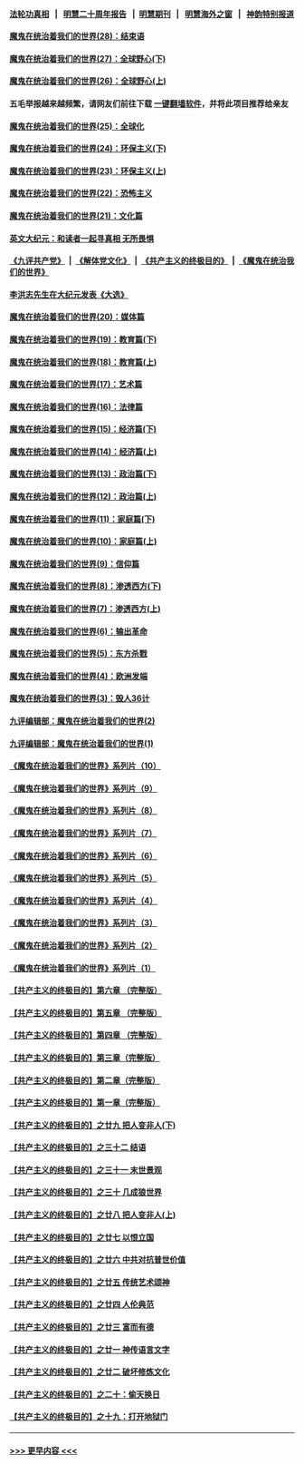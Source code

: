 #### [法轮功真相](https://github.com/gfw-breaker/truth/blob/master/README.md?t=0) &nbsp;&nbsp;|&nbsp;&nbsp; [明慧二十周年报告](https://github.com/gfw-breaker/mh-reports/blob/master/README.md?t=0) &nbsp;&nbsp;|&nbsp;&nbsp;[明慧期刊](https://github.com/gfw-breaker/mh-qikan) &nbsp;&nbsp;|&nbsp;&nbsp; [明慧海外之窗](https://github.com/gfw-breaker/mh-news/blob/master/README.md?t=0) &nbsp;&nbsp;|&nbsp;&nbsp; [神韵特别报道](https://github.com/gfw-breaker/mh-news/blob/master/shenyun.md?t=0)
#### [魔鬼在统治着我们的世界(28)：结束语](../pages/nsc422/n10936246.md?t=07171451) 
#### [魔鬼在统治着我们的世界(27)：全球野心(下)](../pages/nsc422/n10928319.md?t=07171451) 
#### [魔鬼在统治着我们的世界(26)：全球野心(上)](../pages/nsc422/n10900318.md?t=07171451) 
#### 五毛举报越来越频繁，请网友们前往下载 [一键翻墙软件](https://github.com/gfw-breaker/ssr-accounts)，并将此项目推荐给亲友
#### [魔鬼在统治着我们的世界(25)：全球化](../pages/nsc422/n10788205.md?t=07171451) 
#### [魔鬼在统治着我们的世界(24)：环保主义(下)](../pages/nsc422/n10695307.md?t=07171451) 
#### [魔鬼在统治着我们的世界(23)：环保主义(上)](../pages/nsc422/n10688613.md?t=07171451) 
#### [魔鬼在统治着我们的世界(22)：恐怖主义](../pages/nsc422/n10614727.md?t=07171451) 
#### [魔鬼在统治着我们的世界(21)：文化篇](../pages/nsc422/n10597706.md?t=07171451) 
#### [英文大纪元：和读者一起寻真相 无所畏惧](../pages/nsc422/n12542027.md?t=07171451) 
#### [《九评共产党》](https://github.com/begood0513/9ping.md/blob/master/README.md) &nbsp;|&nbsp; [《解体党文化》](../../../../jtdwh.md/blob/master/README.md)  &nbsp;|&nbsp; [《共产主义的终极目的》](../../../../gczydzjmd.md/blob/master/README.md) &nbsp;|&nbsp; [《魔鬼在统治我们的世界》](../../../../mgztzwmdsj.md/blob/master/README.md) 
#### [李洪志先生在大纪元发表《大选》](../pages/nsc422/n12534746.md?t=07171451) 
#### [魔鬼在统治着我们的世界(20)：媒体篇](../pages/nsc422/n10586579.md?t=07171451) 
#### [魔鬼在统治着我们的世界(19)：教育篇(下)](../pages/nsc422/n10564808.md?t=07171451) 
#### [魔鬼在统治着我们的世界(18)：教育篇(上)](../pages/nsc422/n10526970.md?t=07171451) 
#### [魔鬼在统治着我们的世界(17)：艺术篇](../pages/nsc422/n10499093.md?t=07171451) 
#### [魔鬼在统治着我们的世界(16)：法律篇](../pages/nsc422/n10485969.md?t=07171451) 
#### [魔鬼在统治着我们的世界(15)：经济篇(下)](../pages/nsc422/n10469975.md?t=07171451) 
#### [魔鬼在统治着我们的世界(14)：经济篇(上)](../pages/nsc422/n10457370.md?t=07171451) 
#### [魔鬼在统治着我们的世界(13)：政治篇(下)](../pages/nsc422/n10448270.md?t=07171451) 
#### [魔鬼在统治着我们的世界(12)：政治篇(上)](../pages/nsc422/n10444576.md?t=07171451) 
#### [魔鬼在统治着我们的世界(11)：家庭篇(下)](../pages/nsc422/n10440961.md?t=07171451) 
#### [魔鬼在统治着我们的世界(10)：家庭篇(上)](../pages/nsc422/n10435448.md?t=07171451) 
#### [魔鬼在统治着我们的世界(9)：信仰篇](../pages/nsc422/n10432159.md?t=07171451) 
#### [魔鬼在统治着我们的世界(8)：渗透西方(下)](../pages/nsc422/n10429603.md?t=07171451) 
#### [魔鬼在统治着我们的世界(7)：渗透西方(上)](../pages/nsc422/n10426013.md?t=07171451) 
#### [魔鬼在统治着我们的世界(6)：输出革命](../pages/nsc422/n10421536.md?t=07171451) 
#### [魔鬼在统治着我们的世界(5)：东方杀戮](../pages/nsc422/n10417707.md?t=07171451) 
#### [魔鬼在统治着我们的世界(4)：欧洲发端](../pages/nsc422/n10414890.md?t=07171451) 
#### [魔鬼在统治着我们的世界(3)：毁人36计](../pages/nsc422/n10411583.md?t=07171451) 
#### [九评编辑部：魔鬼在统治着我们的世界(2)](../pages/nsc422/n10410036.md?t=07171451) 
#### [九评编辑部：魔鬼在统治着我们的世界(1)](../pages/nsc422/n10406825.md?t=07171451) 
#### [《魔鬼在统治着我们的世界》系列片（10）](../pages/nsc422/n12292670.md?t=07171451) 
#### [《魔鬼在统治着我们的世界》系列片（9）](../pages/nsc422/n12290859.md?t=07171451) 
#### [《魔鬼在统治着我们的世界》系列片（8）](../pages/nsc422/n12287445.md?t=07171451) 
#### [《魔鬼在统治着我们的世界》系列片（7）](../pages/nsc422/n12283425.md?t=07171451) 
#### [《魔鬼在统治着我们的世界》系列片（6）](../pages/nsc422/n12282314.md?t=07171451) 
#### [《魔鬼在统治着我们的世界》系列片（5）](../pages/nsc422/n12281419.md?t=07171451) 
#### [《魔鬼在统治着我们的世界》系列片（4）](../pages/nsc422/n12274024.md?t=07171451) 
#### [《魔鬼在统治着我们的世界》系列片（3）](../pages/nsc422/n12271322.md?t=07171451) 
#### [《魔鬼在统治着我们的世界》系列片（2）](../pages/nsc422/n12269049.md?t=07171451) 
#### [《魔鬼在统治着我们的世界》系列片（1）](../pages/nsc422/n12267575.md?t=07171451) 
#### [【共产主义的终极目的】第六章 （完整版）](../pages/nsc422/n11428913.md?t=07171451) 
#### [【共产主义的终极目的】第五章 （完整版）](../pages/nsc422/n11428912.md?t=07171451) 
#### [【共产主义的终极目的】第四章 （完整版）](../pages/nsc422/n11428907.md?t=07171451) 
#### [【共产主义的终极目的】第三章（完整版）](../pages/nsc422/n11428848.md?t=07171451) 
#### [【共产主义的终极目的】第二章（完整版）](../pages/nsc422/n11428831.md?t=07171451) 
#### [【共产主义的终极目的】第一章（完整版）](../pages/nsc422/n11417651.md?t=07171451) 
#### [【共产主义的终极目的】之廿九 把人变非人(下)](../pages/nsc422/n11344140.md?t=07171451) 
#### [【共产主义的终极目的】之三十二 结语](../pages/nsc422/n11360535.md?t=07171451) 
#### [【共产主义的终极目的】之三十一 末世景观](../pages/nsc422/n11351129.md?t=07171451) 
#### [【共产主义的终极目的】之三十 几成狼世界](../pages/nsc422/n11348280.md?t=07171451) 
#### [【共产主义的终极目的】之廿八 把人变非人(上)](../pages/nsc422/n11340492.md?t=07171451) 
#### [【共产主义的终极目的】之廿七 以恨立国](../pages/nsc422/n11336944.md?t=07171451) 
#### [【共产主义的终极目的】之廿六 中共对抗普世价值](../pages/nsc422/n11324785.md?t=07171451) 
#### [【共产主义的终极目的】之廿五 传统艺术颂神](../pages/nsc422/n11296396.md?t=07171451) 
#### [【共产主义的终极目的】之廿四 人伦典范](../pages/nsc422/n11296397.md?t=07171451) 
#### [【共产主义的终极目的】之廿三 富而有德](../pages/nsc422/n11283598.md?t=07171451) 
#### [【共产主义的终极目的】之廿一 神传语言文字](../pages/nsc422/n11263265.md?t=07171451) 
#### [【共产主义的终极目的】之廿二 破坏修炼文化](../pages/nsc422/n11245728.md?t=07171451) 
#### [【共产主义的终极目的】之二十：偷天换日](../pages/nsc422/n11238846.md?t=07171451) 
#### [【共产主义的终极目的】之十九：打开地狱门](../pages/nsc422/n11206376.md?t=07171451) 

----
#### [ >>> 更早内容 <<< ](../indexes/nsc422-earlier.md)
